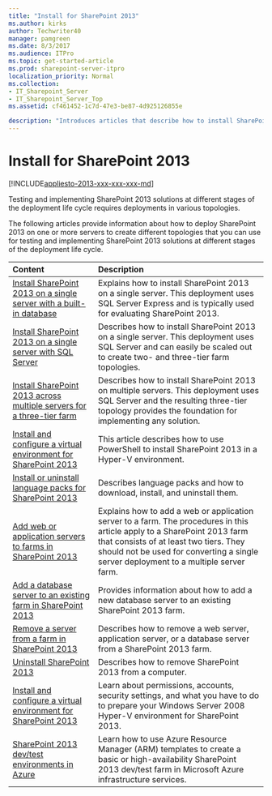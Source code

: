 ```yaml
---
title: "Install for SharePoint 2013"
ms.author: kirks
author: Techwriter40
manager: pamgreen
ms.date: 8/3/2017
ms.audience: ITPro
ms.topic: get-started-article
ms.prod: sharepoint-server-itpro
localization_priority: Normal
ms.collection:
- IT_Sharepoint_Server
- IT_Sharepoint_Server_Top
ms.assetid: cf461452-1c7d-47e3-be87-4d925126855e

description: "Introduces articles that describe how to install SharePoint in various topologies, on both physical and virtual environments."
---
```


# Install for SharePoint 2013

[!INCLUDE[appliesto-2013-xxx-xxx-xxx-md](../includes/appliesto-2013-xxx-xxx-xxx-md.md)] 
  
Testing and implementing SharePoint 2013 solutions at different stages of the deployment life cycle requires deployments in various topologies.
  
The following articles provide information about how to deploy SharePoint 2013 on one or more servers to create different topologies that you can use for testing and implementing SharePoint 2013 solutions at different stages of the deployment life cycle.
  
  
|**Content**|**Description**|
|:-----|:-----|
|[Install SharePoint 2013 on a single server with a built-in database](single-server-with-a-built-in-database.md) <br/> |Explains how to install SharePoint 2013 on a single server. This deployment uses SQL Server Express and is typically used for evaluating SharePoint 2013.  <br/> |
|[Install SharePoint 2013 on a single server with SQL Server](single-server-with-sql-server.md) <br/> |Describes how to install SharePoint 2013 on a single server. This deployment uses SQL Server and can easily be scaled out to create two- and three-tier farm topologies.  <br/> |
|[Install SharePoint 2013 across multiple servers for a three-tier farm](multiple-servers-for-a-three-tier-farm.md) <br/> |Describes how to install SharePoint 2013 on multiple servers. This deployment uses SQL Server and the resulting three-tier topology provides the foundation for implementing any solution.  <br/> |
|[Install and configure a virtual environment for SharePoint 2013](/previous-versions/office/sharepoint-server-2010/ff621099(v=office.14)) <br/> |This article describes how to use PowerShell to install SharePoint 2013 in a Hyper-V environment.  <br/> |
|[Install or uninstall language packs for SharePoint 2013](install-or-uninstall-language-packs.md) <br/> |Describes language packs and how to download, install, and uninstall them.  <br/> |
|[Add web or application servers to farms in SharePoint 2013](add-web-or-application-server-to-the-farm.md) <br/> |Explains how to add a web or application server to a farm. The procedures in this article apply to a SharePoint 2013 farm that consists of at least two tiers. They should not be used for converting a single server deployment to a multiple server farm.  <br/> |
|[Add a database server to an existing farm in SharePoint 2013](add-a-database-server-to-an-existing-farm.md) <br/> |Provides information about how to add a new database server to an existing SharePoint 2013 farm.  <br/> |
|[Remove a server from a farm in SharePoint 2013](../administration/remove-a-server-from-a-farm-in-sharepoint-2013.md) <br/> |Describes how to remove a web server, application server, or a database server from a SharePoint 2013 farm.  <br/> |
|[Uninstall SharePoint 2013](../administration/uninstall-sharepoint-2013.md) <br/> |Describes how to remove SharePoint 2013 from a computer.  <br/> |
|[Install and configure a virtual environment for SharePoint 2013](http://technet.microsoft.com/library/33ffa9b1-3e45-462a-9cb4-514941092464.aspx) <br/> |Learn about permissions, accounts, security settings, and what you have to do to prepare your Windows Server 2008 Hyper-V environment for SharePoint 2013.  <br/> |
|[SharePoint 2013 dev/test environments in Azure](../administration/sharepoint-2013-dev-test-environments-in-azure.md) <br/> |Learn how to use Azure Resource Manager (ARM) templates to create a basic or high-availability SharePoint 2013 dev/test farm in Microsoft Azure infrastructure services.  <br/> |
   


